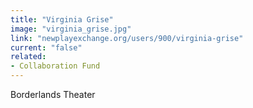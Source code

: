 ```yaml
---
title: "Virginia Grise"
image: "virginia_grise.jpg"
link: "newplayexchange.org/users/900/virginia-grise"
current: "false"
related:
- Collaboration Fund
---
```


Borderlands Theater 
